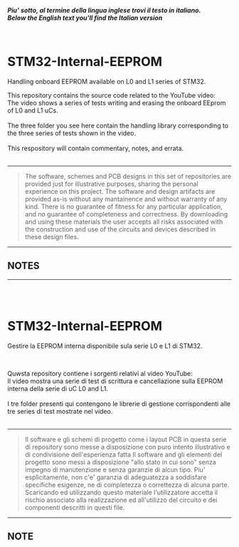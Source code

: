 _**Piu' sotto, al termine della lingua inglese trovi il testo in italiano. </i>**_
_**<br>Below the English text you'll find the Italian version</i>**_
<br>
<br>
<br>

# STM32-Internal-EEPROM
Handling onboard EEPROM available on L0 and L1 series of STM32.

This repository contains the source code related to the YouTube video: <br>
The video shows a series of tests writing and erasing the onboard EEprom of L0 and L1 uCs.<br>
<br>
The three folder you see here contain the handling library corresponding to the three series of tests shown in the video.<br>
<br>
This respository will contain commentary, notes, and errata.<br>
<br>

---
> The software, schemes and PCB designs in this set of repositories are provided just for 
> illustrative purposes, sharing the personal experience on this project. 
> The software and design artifacts are provided as-is without any mantainence and without
> warranty of any kind. There is no guarantee of fitness for any particular application, 
> and no guarantee of completeness and correctness. 
> By downloading and using these materials the user accepts all risks associated with the
> construction and use of the circuits and devices described in these design files.

---

## NOTES


---

<br>
<br>

# STM32-Internal-EEPROM
Gestire la EEPROM interna disponibile sula serie L0 e L1 di STM32.<br>

<br>

Quwsta repository contiene i sorgenti relativi al video YouTube: <br>
Il video mostra una serie di test di scrittura e cancellazione sulla EEPROM interna della serie di uC L0 and L1.<br>
<br>
I tre folder presenti qui contengono le librerie di gestione corrispondenti alle tre series di test mostrate nel video.<br>
<br>

---
> Il software e gli schemi di progetto come i layout PCB in questa serie di repository 
> sono messe a disposizione con puro intento illustrativo e di condivisione dell'esperienza fatta
> Il software and gli elementi del progetto sono messi a disposizione "allo stato in cui sono"
> senza impegno di manutenzione e senza garanzie di alcun tipo. Piu' esplicitamente, non c'e' garanzia di 
> adeguatezza a soddisfare specifiche esigenze, ne di completezza o correttezza di alcuna parte.
> Scaricando ed utilizzando questo materiale l'utilizzatore accetta il rischio associato alla
> realizzazione ed all'utilizzo del circuito e dei componenti descritti in questi file.

---

## NOTE



